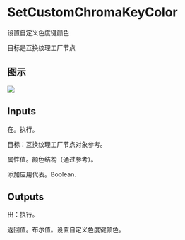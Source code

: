 # SetCustomChromaKeyColor

设置自定义色度键颜色

目标是互换纹理工厂节点

## 图示

![]($-20221218-19351900.png)

## Inputs

在。执行。

目标：互换纹理工厂节点对象参考。

属性值。颜色结构（通过参考）。

添加应用代表。Boolean.  

## Outputs

出：执行。

返回值。布尔值。设置自定义色度键颜色。
